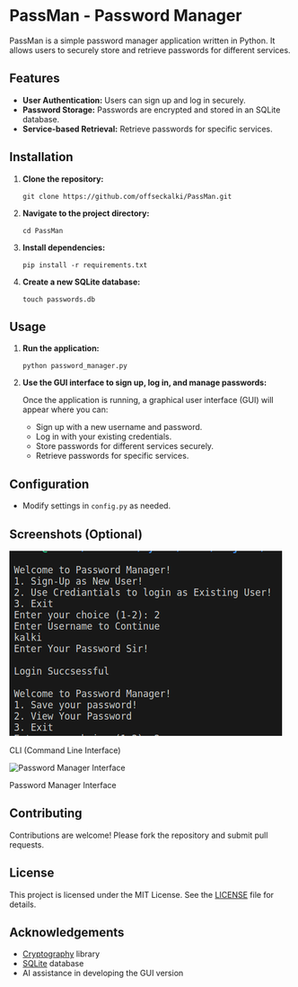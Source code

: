 <h1>PassMan - Password Manager</h1>

<p>PassMan is a simple password manager application written in Python. It allows users to securely store and retrieve passwords for different services.</p>

<h2>Features</h2>

<ul>
  <li><strong>User Authentication:</strong> Users can sign up and log in securely.</li>
  <li><strong>Password Storage:</strong> Passwords are encrypted and stored in an SQLite database.</li>
  <li><strong>Service-based Retrieval:</strong> Retrieve passwords for specific services.</li>
</ul>

<h2>Installation</h2>

<ol>
  <li><strong>Clone the repository:</strong></li>
  <pre><code>git clone https://github.com/offseckalki/PassMan.git</code></pre>

  <li><strong>Navigate to the project directory:</strong></li>
  <pre><code>cd PassMan</code></pre>

  <li><strong>Install dependencies:</strong></li>
  <pre><code>pip install -r requirements.txt</code></pre>

  <li><strong>Create a new SQLite database:</strong></li>
  <pre><code>touch passwords.db</code></pre>
</ol>

<h2>Usage</h2>

<ol>
  <li><strong>Run the application:</strong></li>
  <pre><code>python password_manager.py</code></pre>

  <li><strong>Use the GUI interface to sign up, log in, and manage passwords:</strong></li>
  <p>Once the application is running, a graphical user interface (GUI) will appear where you can:</p>
  <ul>
    <li>Sign up with a new username and password.</li>
    <li>Log in with your existing credentials.</li>
    <li>Store passwords for different services securely.</li>
    <li>Retrieve passwords for specific services.</li>
  </ul>
</ol>

<h2>Configuration</h2>

<ul>
  <li>Modify settings in <code>config.py</code> as needed.</li>
</ul>

<h2>Screenshots (Optional)</h2>

<p><img src="https://raw.githubusercontent.com/offseckalki/PassMan/main/ScreenShots/Screenshot%20from%202024-04-29%2021-09-42.png" alt="Login Screen" /></p>
<p>CLI (Command Line Interface)</p>

<p><img src="/screenshots/password_manager.png" alt="Password Manager Interface" /></p>
<p>Password Manager Interface</p>

<h2>Contributing</h2>

<p>Contributions are welcome! Please fork the repository and submit pull requests.</p>

<h2>License</h2>

<p>This project is licensed under the MIT License. See the <a href="LICENSE">LICENSE</a> file for details.</p>

<h2>Acknowledgements</h2>

<ul>
  <li><a href="https://cryptography.io/en/latest/">Cryptography</a> library</li>
  <li><a href="https://www.sqlite.org/">SQLite</a> database</li>
  <li>AI assistance in developing the GUI version</li>
</ul>

